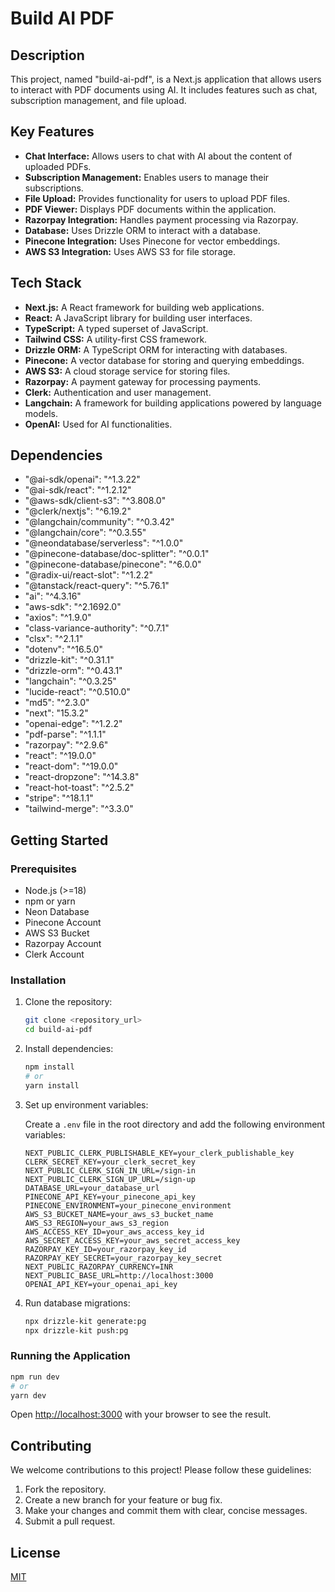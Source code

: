 # Build AI PDF

## Description

This project, named "build-ai-pdf", is a Next.js application that allows users to interact with PDF documents using AI. It includes features such as chat, subscription management, and file upload.

## Key Features

*   **Chat Interface:** Allows users to chat with AI about the content of uploaded PDFs.
*   **Subscription Management:** Enables users to manage their subscriptions.
*   **File Upload:** Provides functionality for users to upload PDF files.
*   **PDF Viewer:** Displays PDF documents within the application.
*   **Razorpay Integration:** Handles payment processing via Razorpay.
*   **Database:** Uses Drizzle ORM to interact with a database.
*   **Pinecone Integration:** Uses Pinecone for vector embeddings.
*   **AWS S3 Integration:** Uses AWS S3 for file storage.

## Tech Stack

*   **Next.js:** A React framework for building web applications.
*   **React:** A JavaScript library for building user interfaces.
*   **TypeScript:** A typed superset of JavaScript.
*   **Tailwind CSS:** A utility-first CSS framework.
*   **Drizzle ORM:** A TypeScript ORM for interacting with databases.
*   **Pinecone:** A vector database for storing and querying embeddings.
*   **AWS S3:** A cloud storage service for storing files.
*   **Razorpay:** A payment gateway for processing payments.
*   **Clerk:** Authentication and user management.
*   **Langchain:** A framework for building applications powered by language models.
*   **OpenAI:** Used for AI functionalities.

## Dependencies

*   "@ai-sdk/openai": "^1.3.22"
*   "@ai-sdk/react": "^1.2.12"
*   "@aws-sdk/client-s3": "^3.808.0"
*   "@clerk/nextjs": "^6.19.2"
*   "@langchain/community": "^0.3.42"
*   "@langchain/core": "^0.3.55"
*   "@neondatabase/serverless": "^1.0.0"
*   "@pinecone-database/doc-splitter": "^0.0.1"
*   "@pinecone-database/pinecone": "^6.0.0"
*   "@radix-ui/react-slot": "^1.2.2"
*   "@tanstack/react-query": "^5.76.1"
*   "ai": "^4.3.16"
*   "aws-sdk": "^2.1692.0"
*   "axios": "^1.9.0"
*   "class-variance-authority": "^0.7.1"
*   "clsx": "^2.1.1"
*   "dotenv": "^16.5.0"
*   "drizzle-kit": "^0.31.1"
*   "drizzle-orm": "^0.43.1"
*   "langchain": "^0.3.25"
*   "lucide-react": "^0.510.0"
*   "md5": "^2.3.0"
*   "next": "15.3.2"
*   "openai-edge": "^1.2.2"
*   "pdf-parse": "^1.1.1"
*   "razorpay": "^2.9.6"
*   "react": "^19.0.0"
*   "react-dom": "^19.0.0"
*   "react-dropzone": "^14.3.8"
*   "react-hot-toast": "^2.5.2"
*   "stripe": "^18.1.1"
*   "tailwind-merge": "^3.3.0"

## Getting Started

### Prerequisites

*   Node.js (>=18)
*   npm or yarn
*   Neon Database
*   Pinecone Account
*   AWS S3 Bucket
*   Razorpay Account
*   Clerk Account

### Installation

1.  Clone the repository:

    ```bash
    git clone <repository_url>
    cd build-ai-pdf
    ```

2.  Install dependencies:

    ```bash
    npm install
    # or
    yarn install
    ```

3.  Set up environment variables:

    Create a `.env` file in the root directory and add the following environment variables:

    ```
    NEXT_PUBLIC_CLERK_PUBLISHABLE_KEY=your_clerk_publishable_key
    CLERK_SECRET_KEY=your_clerk_secret_key
    NEXT_PUBLIC_CLERK_SIGN_IN_URL=/sign-in
    NEXT_PUBLIC_CLERK_SIGN_UP_URL=/sign-up
    DATABASE_URL=your_database_url
    PINECONE_API_KEY=your_pinecone_api_key
    PINECONE_ENVIRONMENT=your_pinecone_environment
    AWS_S3_BUCKET_NAME=your_aws_s3_bucket_name
    AWS_S3_REGION=your_aws_s3_region
    AWS_ACCESS_KEY_ID=your_aws_access_key_id
    AWS_SECRET_ACCESS_KEY=your_aws_secret_access_key
    RAZORPAY_KEY_ID=your_razorpay_key_id
    RAZORPAY_KEY_SECRET=your_razorpay_key_secret
    NEXT_PUBLIC_RAZORPAY_CURRENCY=INR
    NEXT_PUBLIC_BASE_URL=http://localhost:3000
    OPENAI_API_KEY=your_openai_api_key
    ```

4.  Run database migrations:

    ```bash
    npx drizzle-kit generate:pg
    npx drizzle-kit push:pg
    ```

### Running the Application

```bash
npm run dev
# or
yarn dev
```

Open [http://localhost:3000](http://localhost:3000) with your browser to see the result.

## Contributing

We welcome contributions to this project! Please follow these guidelines:

1.  Fork the repository.
2.  Create a new branch for your feature or bug fix.
3.  Make your changes and commit them with clear, concise messages.
4.  Submit a pull request.

## License

[MIT](https://opensource.org/license/mit/)

